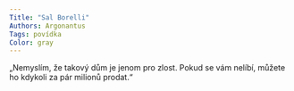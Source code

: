 ```yaml
---
Title: "Sal Borelli"
Authors: Argonantus
Tags: povídka
Color: gray
---
```

„Nemyslím, že takový dům je jenom pro zlost. Pokud se vám nelíbí, můžete
ho kdykoli za pár milionů prodat.“

